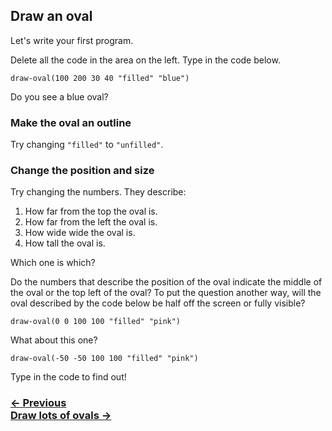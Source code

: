 ## Draw an oval

Let's write your first program.

Delete all the code in the area on the left.  Type in the code below.

```
draw-oval(100 200 30 40 "filled" "blue")
```

Do you see a blue oval?

### Make the oval an outline

Try changing `"filled"` to `"unfilled"`.

### Change the position and size

Try changing the numbers. They describe:

1. How far from the top the oval is.
2. How far from the left the oval is.
3. How wide wide the oval is.
4. How tall the oval is.

Which one is which?

Do the numbers that describe the position of the oval indicate the middle of the oval or the top left of the oval? To put the question another way, will the oval described by the code below be half off the screen or fully visible?

```
draw-oval(0 0 100 100 "filled" "pink")
```

What about this one?

```
draw-oval(-50 -50 100 100 "filled" "pink")
```

Type in the code to find out!

### [← Previous](#home) <div class="next">[Draw lots of ovals →](#draw-lots-of-ovals)</div>
